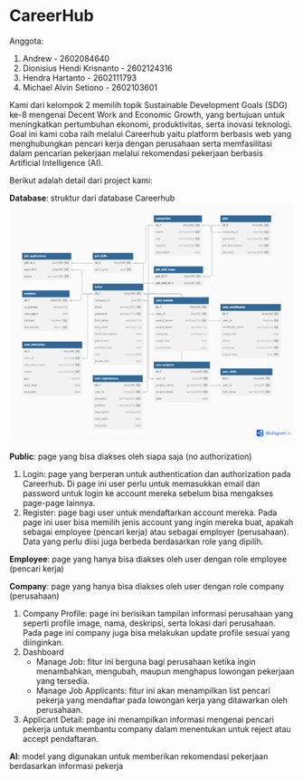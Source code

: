 # CareerHub
Anggota:
1. Andrew - 2602084640
2. Dionisius Hendi Krisnanto - 2602124316
3. Hendra Hartanto - 2602111793
4. Michael Alvin Setiono - 2602103601

Kami dari kelompok 2 memilih topik Sustainable Development Goals (SDG) ke-8 mengenai Decent Work and Economic Growth, yang bertujuan untuk meningkatkan pertumbuhan ekonomi, produktivitas, serta inovasi teknologi. Goal ini kami coba raih melalui Careerhub yaitu platform berbasis web yang menghubungkan pencari kerja dengan perusahaan serta memfasilitasi dalam pencarian pekerjaan melalui rekomendasi pekerjaan berbasis Artificial Intelligence (AI). 

Berikut adalah detail dari project kami:

**Database**: struktur dari database Careerhub
![ERD](https://raw.githubusercontent.com/Kileorguy/CareerHub/main/ERD%20-%20Careerhub.png)

**Public**: page yang bisa diakses oleh siapa saja (no authorization)
1. Login: page yang berperan untuk authentication dan authorization pada Careerhub. Di page ini user perlu untuk memasukkan email dan password untuk login ke account mereka sebelum bisa mengakses page-page lainnya.
2. Register: page bagi user untuk mendaftarkan account mereka. Pada page ini user bisa memilih jenis account yang ingin mereka buat, apakah sebagai employee (pencari kerja) atau sebagai employer (perusahaan). Data yang perlu diisi juga berbeda berdasarkan role yang dipilih.

**Employee**: page yang hanya bisa diakses oleh user dengan role employee (pencari kerja)


**Company**: page yang hanya bisa diakses oleh user dengan role company (perusahaan)
1. Company Profile: page ini berisikan tampilan informasi perusahaan yang seperti profile image, nama, deskripsi, serta lokasi dari perusahaan. Pada page ini company juga bisa melakukan update profile sesuai yang diinginkan.
2. Dashboard
   - Manage Job: fitur ini berguna bagi perusahaan ketika ingin menambahkan, mengubah, maupun menghapus lowongan pekerjaan yang tersedia.
   - Manage Job Applicants: fitur ini akan menampilkan list pencari pekerja yang mendaftar pada lowongan kerja yang ditawarkan oleh perusahaan.
3. Applicant Detail: page ini menampilkan informasi mengenai pencari pekerja untuk membantu company dalam menentukan untuk reject atau accept pendaftaran.


**AI**: model yang digunakan untuk memberikan rekomendasi pekerjaan berdasarkan informasi pekerja

